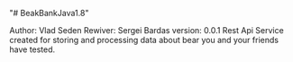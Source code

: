 "# BeakBankJava1.8" 

Author: Vlad Seden
Rewiver: Sergei Bardas
version: 0.0.1
Rest Api Service created for storing and processing data about bear you and your friends have tested.